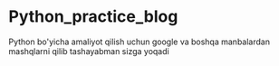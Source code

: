 # Python_practice_blog
Python bo'yicha amaliyot qilish uchun google va boshqa manbalardan mashqlarni qilib tashayabman sizga yoqadi

